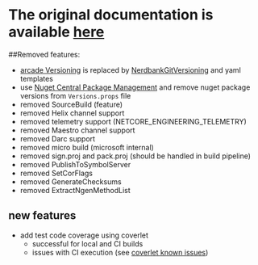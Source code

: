 # **The original documentation is available [here](https://github.com/dotnet/arcade/tree/main/Documentation)**

##Removed features:

- [arcade Versioning](https://github.com/dotnet/arcade/blob/main/Documentation/CorePackages/Versioning.md) is replaced by [NerdbankGitVersioning](https://github.com/dotnet/Nerdbank.GitVersioning) and yaml templates
- use [Nuget Central Package Management](https://devblogs.microsoft.com/nuget/introducing-central-package-management/?WT.mc_id=DT-MVP-5004452) and remove nuget package versions from `Versions.props` file
- removed SourceBuild (feature)
- removed Helix channel support
- removed telemetry support (NETCORE_ENGINEERING_TELEMETRY)
- removed Maestro channel support
- removed Darc support
- removed micro build (microsoft internal)
- removed sign.proj and pack.proj (should be handled in build pipeline)
- removed PublishToSymbolServer 
- removed SetCorFlags
- removed GenerateChecksums
- removed ExtractNgenMethodList

## new features

- add test code coverage using coverlet
    - successful for local and CI builds
    - issues with CI execution (see [coverlet known issues](https://github.com/coverlet-coverage/coverlet/blob/master/Documentation/KnownIssues.md))
